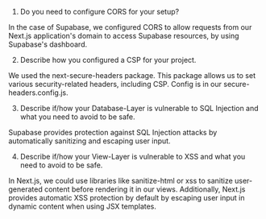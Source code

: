1. Do you need to configure CORS for your setup?

In the case of Supabase, we configured CORS to allow requests from our Next.js application's domain to access Supabase resources, by using Supabase's dashboard.

2. Describe how you configured a CSP for your project.

We used the next-secure-headers package. This package allows us to set various security-related headers, including CSP. Config is in our secure-headers.config.js. 

3. Describe if/how your Database-Layer is vulnerable to SQL Injection and what you need to avoid to be safe.

Supabase provides protection against SQL Injection attacks by automatically sanitizing and escaping user input. 

4. Describe if/how your View-Layer is vulnerable to XSS and what you need to avoid to be safe.

In Next.js, we could use libraries like sanitize-html or xss to sanitize user-generated content before rendering it in our views. Additionally, Next.js provides automatic XSS protection by default by escaping user input in dynamic content when using JSX templates. 